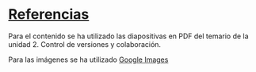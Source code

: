 # [Referencias](README.md)

Para el contenido se ha utilizado las diapositivas en PDF del temario de la unidad 2. Control de versiones y colaboración.

Para las imágenes se ha utilizado [Google Images](https://www.google.com/imghp?hl=es&ogbl)
